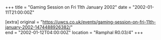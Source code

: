 +++
title = "Gaming Session on Fri 11th January 2002"
date = "2002-01-11T21:00:00Z"

[extra]
original = "https://uwcs.co.uk/events/gaming-session-on-fri-11th-january-2002-1474488926382/"    
end = "2002-01-12T04:00:00Z"
location = "Ramphal R0.03/4"
+++



